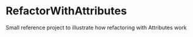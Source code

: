 # RefactorWithAttributes
Small reference project to illustrate how refactoring with Attributes work
